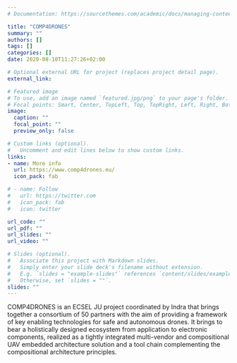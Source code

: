 ```yaml
---
# Documentation: https://sourcethemes.com/academic/docs/managing-content/

title: "COMP4DRONES"
summary: ""
authors: []
tags: []
categories: []
date: 2020-08-10T11:27:26+02:00

# Optional external URL for project (replaces project detail page).
external_link: 

# Featured image
# To use, add an image named `featured.jpg/png` to your page's folder.
# Focal points: Smart, Center, TopLeft, Top, TopRight, Left, Right, BottomLeft, Bottom, BottomRight.
image:
  caption: ""
  focal_point: ""
  preview_only: false

# Custom links (optional).
#   Uncomment and edit lines below to show custom links.
links:
- name: More info
  url: https://www.comp4drones.eu/
  icon_pack: fab

# - name: Follow
#   url: https://twitter.com
#   icon_pack: fab
#   icon: twitter

url_code: ""
url_pdf: ""
url_slides: ""
url_video: ""

# Slides (optional).
#   Associate this project with Markdown slides.
#   Simply enter your slide deck's filename without extension.
#   E.g. `slides = "example-slides"` references `content/slides/example-slides.md`.
#   Otherwise, set `slides = ""`.
slides: ""
---
```


COMP4DRONES is an ECSEL JU project coordinated by Indra that brings together a consortium of 50 partners with the aim of providing a framework of key enabling technologies for safe and autonomous drones. It brings to bear a holistically designed ecosystem from application to electronic components, realized as a tightly integrated multi-vendor and compositional UAV embedded architecture solution and a tool chain complementing the compositional architecture principles.